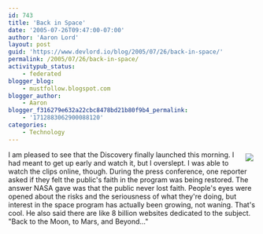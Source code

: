 ```yaml
---
id: 743
title: 'Back in Space'
date: '2005-07-26T09:47:00-07:00'
author: 'Aaron Lord'
layout: post
guid: 'https://www.devlord.io/blog/2005/07/26/back-in-space/'
permalink: /2005/07/26/back-in-space/
activitypub_status:
    - federated
blogger_blog:
    - mustfollow.blogspot.com
blogger_author:
    - Aaron
blogger_f316279e632a22cbc8478bd21b80f9b4_permalink:
    - '1712883062900088120'
categories:
    - Technology
---
```


<a href="http://www.nasa.gov/returntoflight/main/index.html"><img align="right" hspace="6" src="http://www.nasa.gov/images/content/122979main_launch.jpg" vspace="6" /></a> I am pleased to see that the Discovery finally launched this morning.  I had meant to get up early and watch it, but I overslept.  I was able to watch the clips online, though.  During the press conference, one reporter asked if they felt the public's faith in the program was being restored.  The answer NASA gave was that the public never lost faith.  People's eyes were opened about the risks and the seriousness of what they're doing, but interest in the space program has actually been growing, not waning.  That's cool.  He also said there are like 8 billion websites dedicated to the subject.  "Back to the Moon, to Mars, and Beyond..."<div class="blogger-post-footer"><img width='1' height='1' src='' alt='' /></div>
